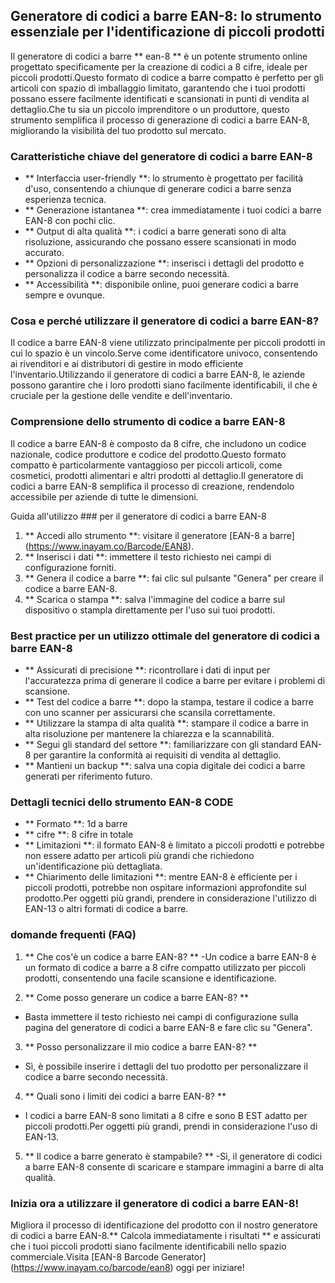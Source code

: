 ## Generatore di codici a barre EAN-8: lo strumento essenziale per l'identificazione di piccoli prodotti

Il generatore di codici a barre ** ean-8 ** è un potente strumento online progettato specificamente per la creazione di codici a 8 cifre, ideale per piccoli prodotti.Questo formato di codice a barre compatto è perfetto per gli articoli con spazio di imballaggio limitato, garantendo che i tuoi prodotti possano essere facilmente identificati e scansionati in punti di vendita al dettaglio.Che tu sia un piccolo imprenditore o un produttore, questo strumento semplifica il processo di generazione di codici a barre EAN-8, migliorando la visibilità del tuo prodotto sul mercato.

### Caratteristiche chiave del generatore di codici a barre EAN-8

- ** Interfaccia user-friendly **: lo strumento è progettato per facilità d'uso, consentendo a chiunque di generare codici a barre senza esperienza tecnica.
- ** Generazione istantanea **: crea immediatamente i tuoi codici a barre EAN-8 con pochi clic.
- ** Output di alta qualità **: i codici a barre generati sono di alta risoluzione, assicurando che possano essere scansionati in modo accurato.
- ** Opzioni di personalizzazione **: inserisci i dettagli del prodotto e personalizza il codice a barre secondo necessità.
- ** Accessibilità **: disponibile online, puoi generare codici a barre sempre e ovunque.

### Cosa e perché utilizzare il generatore di codici a barre EAN-8?

Il codice a barre EAN-8 viene utilizzato principalmente per piccoli prodotti in cui lo spazio è un vincolo.Serve come identificatore univoco, consentendo ai rivenditori e ai distributori di gestire in modo efficiente l'inventario.Utilizzando il generatore di codici a barre EAN-8, le aziende possono garantire che i loro prodotti siano facilmente identificabili, il che è cruciale per la gestione delle vendite e dell'inventario.

### Comprensione dello strumento di codice a barre EAN-8

Il codice a barre EAN-8 è composto da 8 cifre, che includono un codice nazionale, codice produttore e codice del prodotto.Questo formato compatto è particolarmente vantaggioso per piccoli articoli, come cosmetici, prodotti alimentari e altri prodotti al dettaglio.Il generatore di codici a barre EAN-8 semplifica il processo di creazione, rendendolo accessibile per aziende di tutte le dimensioni.

Guida all'utilizzo ### per il generatore di codici a barre EAN-8

1. ** Accedi allo strumento **: visitare il generatore [EAN-8 a barre] (https://www.inayam.co/Barcode/EAN8).
2. ** Inserisci i dati **: immettere il testo richiesto nei campi di configurazione forniti.
3. ** Genera il codice a barre **: fai clic sul pulsante "Genera" per creare il codice a barre EAN-8.
4. ** Scarica o stampa **: salva l'immagine del codice a barre sul dispositivo o stampla direttamente per l'uso sui tuoi prodotti.

### Best practice per un utilizzo ottimale del generatore di codici a barre EAN-8

- ** Assicurati di precisione **: ricontrollare i dati di input per l'accuratezza prima di generare il codice a barre per evitare i problemi di scansione.
- ** Test del codice a barre **: dopo la stampa, testare il codice a barre con uno scanner per assicurarsi che scansila correttamente.
- ** Utilizzare la stampa di alta qualità **: stampare il codice a barre in alta risoluzione per mantenere la chiarezza e la scannabilità.
- ** Segui gli standard del settore **: familiarizzare con gli standard EAN-8 per garantire la conformità ai requisiti di vendita al dettaglio.
- ** Mantieni un backup **: salva una copia digitale dei codici a barre generati per riferimento futuro.

### Dettagli tecnici dello strumento EAN-8 CODE

- ** Formato **: 1d a barre
- ** cifre **: 8 cifre in totale
- ** Limitazioni **: il formato EAN-8 è limitato a piccoli prodotti e potrebbe non essere adatto per articoli più grandi che richiedono un'identificazione più dettagliata.
- ** Chiarimento delle limitazioni **: mentre EAN-8 è efficiente per i piccoli prodotti, potrebbe non ospitare informazioni approfondite sul prodotto.Per oggetti più grandi, prendere in considerazione l'utilizzo di EAN-13 o altri formati di codice a barre.

### domande frequenti (FAQ)

1. ** Che cos'è un codice a barre EAN-8? **
-Un codice a barre EAN-8 è un formato di codice a barre a 8 cifre compatto utilizzato per piccoli prodotti, consentendo una facile scansione e identificazione.

2. ** Come posso generare un codice a barre EAN-8? **
- Basta immettere il testo richiesto nei campi di configurazione sulla pagina del generatore di codici a barre EAN-8 e fare clic su "Genera".

3. ** Posso personalizzare il mio codice a barre EAN-8? **
- Sì, è possibile inserire i dettagli del tuo prodotto per personalizzare il codice a barre secondo necessità.

4. ** Quali sono i limiti dei codici a barre EAN-8? **
- I codici a barre EAN-8 sono limitati a 8 cifre e sono B EST adatto per piccoli prodotti.Per oggetti più grandi, prendi in considerazione l'uso di EAN-13.

5. ** Il codice a barre generato è stampabile? **
-Sì, il generatore di codici a barre EAN-8 consente di scaricare e stampare immagini a barre di alta qualità.

### Inizia ora a utilizzare il generatore di codici a barre EAN-8!

Migliora il processo di identificazione del prodotto con il nostro generatore di codici a barre EAN-8.** Calcola immediatamente i risultati ** e assicurati che i tuoi piccoli prodotti siano facilmente identificabili nello spazio commerciale.Visita [EAN-8 Barcode Generator] (https://www.inayam.co/barcode/ean8) oggi per iniziare!